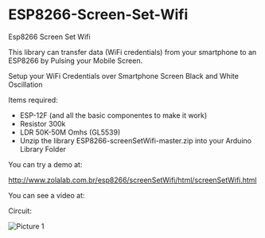 # ESP8266-Screen-Set-Wifi

Esp8266 Screen Set Wifi

This library can transfer data (WiFi credentials) from your smartphone to an ESP8266 by Pulsing your Mobile Screen.

Setup your WiFi Credentials over Smartphone Screen Black and White Oscillation

Items required:

- ESP-12F (and all the basic componentes to make it work)
- Resistor 300k
- LDR 50K-50M Omhs (GL5539)
- Unzip the library ESP8266-screenSetWifi-master.zip into your Arduino Library Folder

You can try a demo at:  

http://www.zolalab.com.br/esp8266/screenSetWifi/html/screenSetWifi.html


You can see a video at:



Circuit:

![Picture 1](https://github.com/egzola/ESP8266-Light-Pulse-Input-Credentials/blob/master/circuit.png?raw=true)
